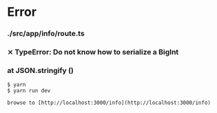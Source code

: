 # Error

### ./src/app/info/route.ts
### ⨯ TypeError: Do not know how to serialize a BigInt
###    at JSON.stringify (<anonymous>)

```
$ yarn
$ yarn run dev

browse to [http://localhost:3000/info](http://localhost:3000/info)
```
